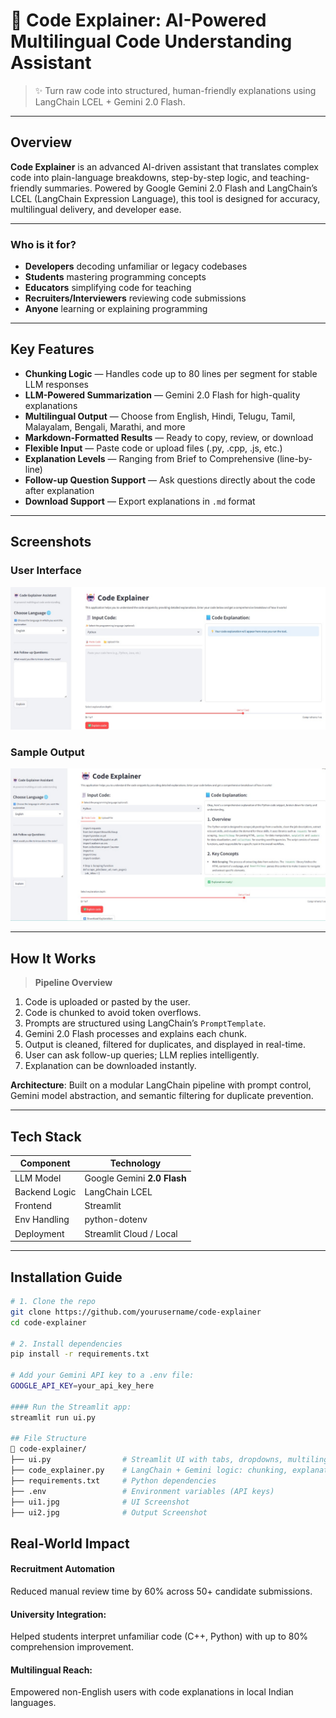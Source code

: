 # 🤖 Code Explainer: AI-Powered Multilingual Code Understanding Assistant

> ✨ Turn raw code into structured, human-friendly explanations using LangChain LCEL + Gemini 2.0 Flash.

---

## Overview

**Code Explainer** is an advanced AI-driven assistant that translates complex code into plain-language breakdowns, step-by-step logic, and teaching-friendly summaries. Powered by Google Gemini 2.0 Flash and LangChain’s LCEL (LangChain Expression Language), this tool is designed for accuracy, multilingual delivery, and developer ease.

---

### Who is it for?

- **Developers** decoding unfamiliar or legacy codebases
-  **Students** mastering programming concepts
-  **Educators** simplifying code for teaching
-  **Recruiters/Interviewers** reviewing code submissions
-  **Anyone** learning or explaining programming

---

## Key Features

- **Chunking Logic**     — Handles code up to 80 lines per segment for stable LLM responses
-  **LLM-Powered Summarization** — Gemini 2.0 Flash for high-quality explanations
-  **Multilingual Output** — Choose from English, Hindi, Telugu, Tamil, Malayalam, Bengali, Marathi, and more
-  **Markdown-Formatted Results** — Ready to copy, review, or download
-  **Flexible Input** — Paste code or upload files (.py, .cpp, .js, etc.)
-  **Explanation Levels** — Ranging from Brief to Comprehensive (line-by-line)
-  **Follow-up Question Support** — Ask questions directly about the code after explanation
- **Download Support** — Export explanations in `.md` format

---

## Screenshots

### User Interface
![User Interface](images/ui1.jpg)

### Sample Output
![Sample Output](images/ui2.jpg)

---

## How It Works

> **Pipeline Overview**

1. Code is uploaded or pasted by the user.
2.  Code is chunked to avoid token overflows.
3.  Prompts are structured using LangChain’s `PromptTemplate`.
4.  Gemini 2.0 Flash processes and explains each chunk.
5.  Output is cleaned, filtered for duplicates, and displayed in real-time.
6.  User can ask follow-up queries; LLM replies intelligently.
7.  Explanation can be downloaded instantly.

**Architecture**: Built on a modular LangChain pipeline with prompt control, Gemini model abstraction, and semantic filtering for duplicate prevention.

---

## Tech Stack

| Component        | Technology             |
|------------------|------------------------|
|  LLM Model     | Google Gemini **2.0 Flash** |
| Backend Logic | LangChain LCEL         |
|  Frontend       | Streamlit              |
|  Env Handling  | python-dotenv          |
|  Deployment    | Streamlit Cloud / Local |

---

## Installation Guide

```bash
# 1. Clone the repo
git clone https://github.com/yourusername/code-explainer
cd code-explainer

# 2. Install dependencies
pip install -r requirements.txt

# Add your Gemini API key to a .env file:
GOOGLE_API_KEY=your_api_key_here

#### Run the Streamlit app:
streamlit run ui.py

## File Structure
📁 code-explainer/
├── ui.py                # Streamlit UI with tabs, dropdowns, multilingual support
├── code_explainer.py    # LangChain + Gemini logic: chunking, explanation, QA
├── requirements.txt     # Python dependencies
├── .env                 # Environment variables (API keys)
├── ui1.jpg              # UI Screenshot
├── ui2.jpg              # Output Screenshot
```

## Real-World Impact
 
#### Recruitment Automation
Reduced manual review time by 60% across 50+ candidate submissions.

#### University Integration:

Helped students interpret unfamiliar code (C++, Python) with up to 80% comprehension improvement.

#### Multilingual Reach:

Empowered non-English users with code explanations in local Indian languages.
